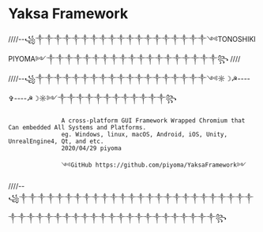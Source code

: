 # Yaksa Framework

////--꧁༒༒༒༒༒༒༒༒༒༒༒༒༒༒༒༒༒༒༒༺TONOSHIKI PIYOMA༻༒༒༒༒༒༒༒༒༒༒༒༒༒༒༒༒༒༒༒꧂
////           
////--꧁༒༒༒༒༒༒༒༒༒༒༒༒༒༒༒༒༒༒༒༺☼☽☭----✞----☭☽☼༻༒༒༒༒༒༒༒༒༒༒༒༒꧂                 







                   A cross-platform GUI Framework Wrapped Chromium that Can embedded All Systems and Platforms.
                   eg. Windows, linux, macOS, Android, iOS, Unity, UnrealEngine4, Qt, and etc.
                   2020/04/29 piyoma

                   ༺GitHub https://github.com/piyoma/YaksaFramework༻   
                                            







////--꧁༒༒༒༒༒༒༒༒༒༒༒༒༒༒༒༒༒༒༒༒༒༒༒༒༒༒༒༒༒༒༒༒༒༒༒༒༒༒༒༒༒༒༒༒༒༒༒༒༒꧂
